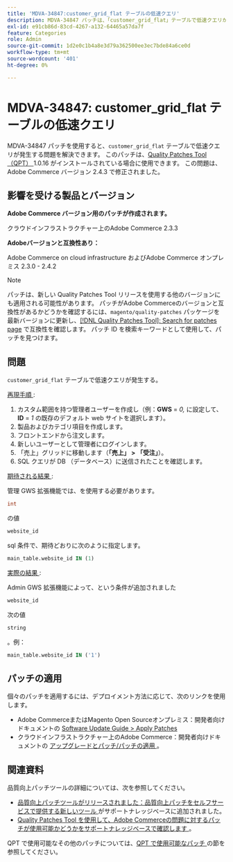 ```yaml
---
title: 'MDVA-34847:customer_grid_flat テーブルの低速クエリ'
description: MDVA-34847 パッチは、「customer_grid_flat」テーブルで低速クエリが発生する問題を解決します。 このパッチは、[Quality Patches Tool （QPT） ] （/help/announcements/adobe-commerce-announcements/magento-quality-patches-released-new-tool-to-self-serve-quality-patches.md） 1.0.16 がインストールされている場合に利用できます。 この問題は、Adobe Commerce バージョン 2.4.3 で修正されました。
exl-id: e91cb86d-83cd-4267-a132-64465a57da7f
feature: Categories
role: Admin
source-git-commit: 1d2e0c1b4a8e3d79a362500ee3ec7bde84a6ce0d
workflow-type: tm+mt
source-wordcount: '401'
ht-degree: 0%

---
```


# MDVA-34847: customer_grid_flat テーブルの低速クエリ

MDVA-34847 パッチを使用すると、`customer_grid_flat` テーブルで低速クエリが発生する問題を解決できます。 このパッチは、[Quality Patches Tool （QPT） ](/help/announcements/adobe-commerce-announcements/magento-quality-patches-released-new-tool-to-self-serve-quality-patches.md)1.0.16 がインストールされている場合に使用できます。 この問題は、Adobe Commerce バージョン 2.4.3 で修正されました。

## 影響を受ける製品とバージョン

**Adobe Commerce バージョン用のパッチが作成されます。**

クラウドインフラストラクチャー上のAdobe Commerce 2.3.3

**Adobeバージョンと互換性あり：**

Adobe Commerce on cloud infrastructure およびAdobe Commerce オンプレミス 2.3.0 - 2.4.2

>[!NOTE]
>
>パッチは、新しい Quality Patches Tool リリースを使用する他のバージョンにも適用される可能性があります。 パッチがAdobe Commerceのバージョンと互換性があるかどうかを確認するには、`magento/quality-patches` パッケージを最新バージョンに更新し、[[!DNL Quality Patches Tool]: Search for patches page](https://devdocs.magento.com/quality-patches/tool.html#patch-grid) で互換性を確認します。 パッチ ID を検索キーワードとして使用して、パッチを見つけます。

## 問題

`customer_grid_flat` テーブルで低速クエリが発生する。

<u> 再現手順 </u>:

1. カスタム範囲を持つ管理者ユーザーを作成し（例：**GWS** = *0,* に設定して、**ID** = *1* の既存のデフォルト web サイトを選択します）。
1. 製品およびカテゴリ項目を作成します。
1. フロントエンドから注文します。
1. 新しいユーザーとして管理者にログインします。
1. 「売上」グリッドに移動します（**「売上」 > 「受注」**）。
1. SQL クエリが DB （データベース）に送信されたことを確認します。

<u> 期待される結果 </u>:

管理 GWS 拡張機能では、を使用する必要があります。

```sql
int
```

の値

```sql
website_id
```

sql 条件で、期待どおりに次のように指定します。

```sql
main_table.website_id IN (1)
```

<u> 実際の結果 </u>:

Admin GWS 拡張機能によって、という条件が追加されました

```sql
website_id
```

次の値

```sql
string
```

。例：

```sql
main_table.website_id IN ('1')
```

## パッチの適用

個々のパッチを適用するには、デプロイメント方法に応じて、次のリンクを使用します。

* Adobe CommerceまたはMagento Open Sourceオンプレミス：開発者向けドキュメントの [Software Update Guide > Apply Patches](https://devdocs.magento.com/guides/v2.4/comp-mgr/patching/mqp.html)
* クラウドインフラストラクチャー上のAdobe Commerce：開発者向けドキュメントの [ アップグレードとパッチ/パッチの適用 ](https://devdocs.magento.com/cloud/project/project-patch.html)。

## 関連資料

品質向上パッチツールの詳細については、次を参照してください。

* [ 品質向上パッチツールがリリースされました：品質向上パッチをセルフサービスで提供する新しいツール ](/help/announcements/adobe-commerce-announcements/magento-quality-patches-released-new-tool-to-self-serve-quality-patches.md) がサポートナレッジベースに追加されました。
* [Quality Patches Tool を使用して、Adobe Commerceの問題に対するパッチが使用可能かどうかをサポートナレッジベースで確認します ](/help/support-tools/patches-available-in-qpt-tool/check-patch-for-magento-issue-with-magento-quality-patches.md)。

QPT で使用可能なその他のパッチについては、[QPT で使用可能なパッチ ](https://support.magento.com/hc/en-us/sections/360010506631-Patches-available-in-QPT-tool-) の節を参照してください。
